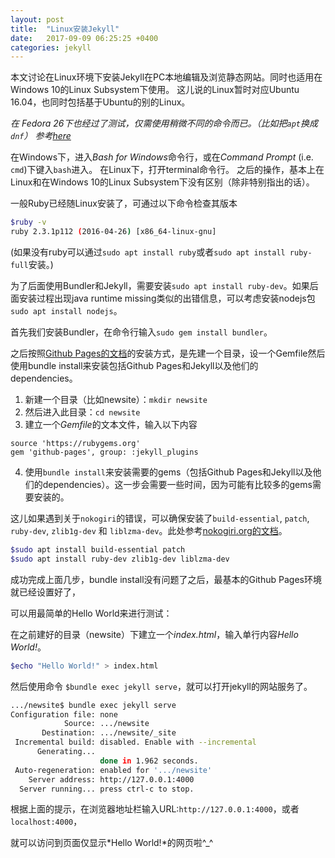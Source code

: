 ```yaml
---
layout: post
title:  "Linux安装Jekyll"
date:   2017-09-09 06:25:25 +0400
categories: jekyll 
---
```


 本文讨论在Linux环境下安装Jekyll在PC本地编辑及浏览静态网站。同时也适用在Windows 10的Linux Subsystem下使用。
 这儿说的Linux暂时对应Ubuntu 16.04，也同时包括基于Ubuntu的别的Linux。

 *在 Fedora 26下也经过了测试，仅需使用稍微不同的命令而已。（比如把`apt`换成`dnf`） 参考[here](/guide/install-jekyll)*

在Windows下，进入*Bash for Windows*命令行，或在*Command Prompt* (i.e. `cmd`)下键入`bash`进入。
在Linux下，打开terminal命令行。
之后的操作，基本上在Linux和在Windows 10的Linux Subsystem下没有区别（除非特别指出的话）。

一般Ruby已经随Linux安装了，可通过以下命令检查其版本

```Bash
$ruby -v
ruby 2.3.1p112 (2016-04-26) [x86_64-linux-gnu]
```

(如果没有ruby可以通过`sudo apt install ruby`或者`sudo apt install ruby-full`安装。)

为了后面使用Bundler和Jekyll，需要安装`sudo apt install ruby-dev`。如果后面安装过程出现java runtime missing类似的出错信息，可以考虑安装nodejs包`sudo apt install nodejs`。

首先我们安装Bundler，在命令行输入`sudo gem install bundler`。

之后按照[Github Pages的文档][gp-set-local]的安装方式，是先建一个目录，设一个Gemfile然后使用bundle install来安装包括Github Pages和Jekyll以及他们的dependencies。

1. 新建一个目录（比如newsite）：`mkdir newsite`
2. 然后进入此目录：`cd newsite`
3. 建立一个*Gemfile*的文本文件，输入以下内容
```
source 'https://rubygems.org'
gem 'github-pages', group: :jekyll_plugins
```
4. 使用`bundle install`来安装需要的gems（包括Github Pages和Jekyll以及他们的dependencies）。这一步会需要一些时间，因为可能有比较多的gems需要安装的。

这儿如果遇到关于`nokogiri`的错误，可以确保安装了`build-essential`, `patch`, `ruby-dev`, `zlib1g-dev` 和 `liblzma-dev`。此处参考[nokogiri.org的文档][nokogiri-install]。

```Bash
$sudo apt install build-essential patch
$sudo apt install ruby-dev zlib1g-dev liblzma-dev
```
成功完成上面几步，bundle install没有问题了之后，最基本的Github Pages环境就已经设置好了，

可以用最简单的Hello World来进行测试：

在之前建好的目录（newsite）下建立一个*index.html*，输入单行内容*Hello World!*。

```bash
$echo "Hello World!" > index.html
```

然后使用命令 `$bundle exec jekyll serve`，就可以打开jekyll的网站服务了。

```bash
.../newsite$ bundle exec jekyll serve
Configuration file: none
            Source: .../newsite
       Destination: .../newsite/_site
 Incremental build: disabled. Enable with --incremental
      Generating...
                    done in 1.962 seconds.
 Auto-regeneration: enabled for '.../newsite'
    Server address: http://127.0.0.1:4000
  Server running... press ctrl-c to stop.
```

根据上面的提示，在浏览器地址栏输入URL:`http://127.0.0.1:4000`，或者`localhost:4000`，

就可以访问到页面仅显示*Hello World!*的网页啦^_^



[gp-set-local]: https://help.github.com/articles/setting-up-your-github-pages-site-locally-with-jekyll/
[nokogiri-install]:http://www.nokogiri.org/tutorials/installing_nokogiri.html
